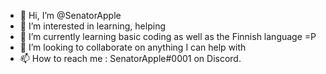 - 👋 Hi, I’m @SenatorApple
- 👀 I’m interested in learning, helping
- 🌱 I’m currently learning basic coding as well as the Finnish language =P
- 🧰 I’m looking to collaborate on anything I can help with
- 📫 How to reach me : SenatorApple#0001 on Discord.

<!---
SenatorApple/SenatorApple is a ✨ special ✨ repository because its `README.md` (this file) appears on your GitHub profile.
You can click the Preview link to take a look at your changes.
--->
